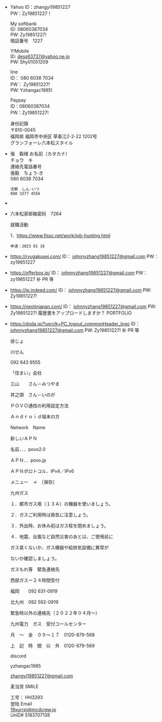 
- Yahoo 
      ID：zhangyi19851227  
      PW：Zy19851227！  
  
  My softbank  
      ID: 08060387034  
      PW: Zy19851227!  
      暗証番号　1227  
  
  Y!Mobile  
      ID: dess63737@yahoo.ne.jp  
      PW: Shy01051209  
  
  
  line  
      ID： 080 6038 7034  
      PW： Zy19851227!  
      PW: Yzhangac1985!  
  
  Paypay  
      ID：08060387034  
      PW：Zy19851227!  
  
  身份記錄  
      〒810-0045  
      福岡県 福岡市中央区 草香江2-2-22 1202号  
      グランフォーレ六本松スタイル  
- 張　毅様
      お名前（カタカナ）  
      チョウ　キ  
      連絡先電話番号  
      張毅　ちょう‐き  
      080 6038 7034  
  
      沈軼　しん‐いつ  
      080 3377 4556  
-
- 六本松家邮箱密码　7264
  
  就職活動  
  
  1．https://www.fissc.net/work/job-hunting.html  
  
      申请：2023 01 16  
- https://ryugakusei.com/  ID： johnnyzhang19851227@gmail.com  PW： zy19851227
- https://offerbox.jp/  ID： johnnyzhang19851227@gmail.com  PW： zy19851227  补 PR 等
- https://jp.indeed.com/  ID： johnnyzhang19851227@gmail.com  PW: Zy19851227!
- https://nextinjapan.com/ ID： johnnyzhang19851227@gmail.com PW: Zy19851227! 履歴書をアップロードしますか？ PORTFOLIO
- https://doda.jp/?usrclk=PC_logout_commonHeader_logo  ID： johnnyzhang19851227@gmail.com  PW: Zy19851227!  补 PR 等
  
  徐じょ  
  
  川せん  
  
  092 843 9555  
  
  「住まい」会社  
  
  三山　　さん－みつやま  
  
  井之頭　さん－いのが  
  
  ＰＯＶＯ通信の利用設定方法  
  
  Ａｎｄｒｏｉｄ端末の方  
  
  Network　Name  
  
  新しいＡＰＮ  
  
  名前．．．povo2.0  
  
  ＡＰＮ．．povo.jp  
  
  ＡＰＮポロトコル．IPv4／IPv6  
  
  メニュー　→　［保存］  
  
  九州ガス  
  
  １．都市ガス用（１３Ａ）の機器を使いましょう。  
  
  ２．ガスご利用時は換気に注意しょう。  
  
  ３．外出時、お休み前はガス栓を閉めましょう。  
  
  ４．地震、台風など自然災害のあとは、ご使用前に  
  
  ガス臭くないか、ガス機器や給排気設備に異常が  
  
  ないか確認しましょう。  
  
  ガスもれ等　緊急連絡先  
  
  西部ガスー２４時間受付  
  
  福岡　　092 631-0919  
  
  北九州　092 592-0919  
  
  緊急時以外の連絡先（２０２２年０４月～）  
  
  九州電力　ガス　受付コールセンター  
  
  月　～　金　０９～１７　0120-879-568  
  
  上　記　時　間　以　外　0120-879-569　  
  
  discord  
  
  yzhangac1985  
  
  zhangyi19851227@gmail.com  
  
  麦当劳 SMILE  
  
  工号： HH3293  
  登陆 Email  
  19xurrpj@mcdcrew.jp  
  UnID# 5183707138
